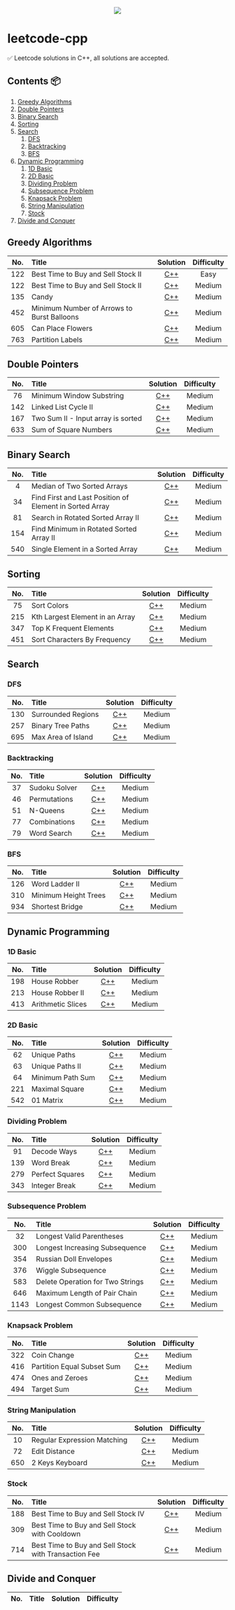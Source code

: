 <p align='center'>
<img src='https://upload.wikimedia.org/wikipedia/commons/thumb/0/0a/LeetCode_Logo_black_with_text.svg/458px-LeetCode_Logo_black_with_text.svg.png'>
</p>

# leetcode-cpp
✅ Leetcode solutions in C++, all solutions are accepted.

## Contents 📦
1. [Greedy Algorithms](#greedy)
2. [Double Pointers](#double-ptr)
3. [Binary Search](#bin-search)
4. [Sorting](#sorting)
5. [Search](#search)
    1. [DFS](#dfs)
    2. [Backtracking](#backtrack)
    3. [BFS](#bfs)
6. [Dynamic Programming](#dp)
    1. [1D Basic](#dp-1d)
    2. [2D Basic](#dp-2d)
    3. [Dividing Problem](#dp-divide)
    4. [Subsequence Problem](#dp-subseq)
    4. [Knapsack Problem](#dp-knapsack)
    5. [String Manipulation](#dp-str)
    6. [Stock](#dp-stock)
7. [Divide and Conquer](#dac)

## Greedy Algorithms <a name="greedy">
| No. | Title | Solution | Difficulty |
|:--------:|:--------------------------------------------------------------|:--------:|:--------:|
|122|Best Time to Buy and Sell Stock II|[C++](greedy-algorithm/122-best-time-buy-sell-stock-ii.cpp)|Easy|
|122|Best Time to Buy and Sell Stock II|[C++](greedy-algorithm/122-best-time-buy-sell-stock-ii.cpp)|Medium|
|135|Candy|[C++](greedy-algorithm/135-candy.cpp)|Medium|
|452|Minimum Number of Arrows to Burst Balloons|[C++](greedy-algorithm/452-min-number-arrows.cpp)|Medium|
|605|Can Place Flowers|[C++](greedy-algorithm/605-can-place-flowers.cpp)|Medium|
|763|Partition Labels|[C++](greedy-algorithm/763-partition-labels.cpp)|Medium|

## Double Pointers <a name="double-ptr">
| No. | Title | Solution | Difficulty |
|:--------:|:--------------------------------------------------------------|:--------:|:--------:|
|76|Minimum Window Substring|[C++](double-pointers/76-min-window-substring.cpp)|Medium|
|142|Linked List Cycle II|[C++](double-pointers/142-linked-list-cycle-ii.cpp)|Medium|
|167|Two Sum II - Input array is sorted|[C++](double-pointers/167-two-sum-ii.cpp)|Medium|
|633|Sum of Square Numbers|[C++](double-pointers/633-sum-square-numbers.cpp)|Medium|

## Binary Search <a name="bin-search">
| No. | Title | Solution | Difficulty |
|:--------:|:--------------------------------------------------------------|:--------:|:--------:|
|4|Median of Two Sorted Arrays|[C++](binary-search/4-median-of-two-sorted-arr.cpp)|Medium|
|34|Find First and Last Position of Element in Sorted Array|[C++](binary-search/34-first-last-pos-of-elem-in-arr.cpp)|Medium|
|81|Search in Rotated Sorted Array II|[C++](binary-search/81-search-rotated-sorted-arr.cpp)|Medium|
|154|Find Minimum in Rotated Sorted Array II|[C++](binary-search/154-find-min-in-rotated-sorted-arr.cpp)|Medium|
|540|Single Element in a Sorted Array|[C++](binary-search/540-single-element-in-sorted-arr.cpp)|Medium|

## Sorting <a name="sorting">
| No. | Title | Solution | Difficulty |
|:--------:|:--------------------------------------------------------------|:--------:|:--------:|
|75|Sort Colors|[C++](sorting/75-sort-colors.cpp)|Medium|
|215|Kth Largest Element in an Array|[C++](sorting/215-kth-largest-elem-in-arr.cpp)|Medium|
|347|Top K Frequent Elements|[C++](sorting/347-top-k-frequent-elements.cpp)|Medium|
|451|Sort Characters By Frequency|[C++](sorting/451-sort-chars-by-frequency.cpp)|Medium|

## Search <a name="search">
### DFS <a name="dfs">
| No. | Title | Solution | Difficulty |
|:--------:|:--------------------------------------------------------------|:--------:|:--------:|
|130|Surrounded Regions|[C++](search/130-surrounded-regions.cpp)|Medium|
|257|Binary Tree Paths|[C++](search/257-binary-tree-paths.cpp)|Medium|
|695|Max Area of Island|[C++](search/695-max-area-of-island.cpp)|Medium|
### Backtracking <a name="backtrack">
| No. | Title | Solution | Difficulty |
|:--------:|:--------------------------------------------------------------|:--------:|:--------:|
|37|Sudoku Solver|[C++](search/37-sudoku-solver.cpp)|Medium|
|46|Permutations|[C++](search/46-permutations.cpp)|Medium|
|51|N-Queens|[C++](search/51-n-queens.cpp)|Medium|
|77|Combinations|[C++](search/77-combinations.cpp)|Medium|
|79|Word Search|[C++](search/79-word-search.cpp)|Medium|
### BFS <a name="bfs">
| No. | Title | Solution | Difficulty |
|:--------:|:--------------------------------------------------------------|:--------:|:--------:|
|126|Word Ladder II|[C++](search/126-word-ladder-ii.cpp)|Medium|
|310|Minimum Height Trees|[C++](search/310-min-height-trees.cpp)|Medium|
|934|Shortest Bridge|[C++](search/934-shortest-bridge.cpp)|Medium|

## Dynamic Programming <a name="dp">
### 1D Basic <a name="dp-1d">
| No. | Title | Solution | Difficulty |
|:--------:|:--------------------------------------------------------------|:--------:|:--------:|
|198|House Robber|[C++](dynamic-programming/198-house-robber.cpp)|Medium|
|213|House Robber II|[C++](dynamic-programming/213-house-robber-ii.cpp)|Medium|
|413|Arithmetic Slices|[C++](dynamic-programming/413-arithmetic-slices.cpp)|Medium|
### 2D Basic <a name="dp-2d">
| No. | Title | Solution | Difficulty |
|:--------:|:--------------------------------------------------------------|:--------:|:--------:|
|62|Unique Paths|[C++](dynamic-programming/62-unique-paths.cpp)|Medium|
|63|Unique Paths II|[C++](dynamic-programming/63-unique-paths-ii.cpp)|Medium|
|64|Minimum Path Sum|[C++](dynamic-programming/64-min-path-sum.cpp)|Medium|
|221|Maximal Square|[C++](dynamic-programming/221-max-square.cpp)|Medium|
|542|01 Matrix|[C++](dynamic-programming/542-zero-one-matrix.cpp)|Medium|
### Dividing Problem <a name="dp-divide">
| No. | Title | Solution | Difficulty |
|:--------:|:--------------------------------------------------------------|:--------:|:--------:|
|91|Decode Ways|[C++](dynamic-programming/91-decode-ways.cpp)|Medium|
|139|Word Break|[C++](dynamic-programming/139-word-break.cpp)|Medium|
|279|Perfect Squares|[C++](dynamic-programming/279-perfect-squares.cpp)|Medium|
|343|Integer Break|[C++](dynamic-programming/343-integer-break.cpp)|Medium|
### Subsequence Problem <a name="dp-subseq">
| No. | Title | Solution | Difficulty |
|:--------:|:--------------------------------------------------------------|:--------:|:--------:|
|32|Longest Valid Parentheses|[C++](dynamic-programming/32-longest-valid-parentheses.cpp)|Medium|
|300|Longest Increasing Subsequence|[C++](dynamic-programming/300-longest-increasing-subseq.cpp)|Medium|
|354|Russian Doll Envelopes|[C++](dynamic-programming/354-russian-doll-envelopes.cpp)|Medium|
|376|Wiggle Subsequence|[C++](dynamic-programming/376-wiggle-subsequence.cpp)|Medium|
|583|Delete Operation for Two Strings|[C++](dynamic-programming/583-delete-operation-two-strs.cpp)|Medium|
|646|Maximum Length of Pair Chain|[C++](dynamic-programming/646-max-length-of-pair-chain.cpp)|Medium|
|1143|Longest Common Subsequence|[C++](dynamic-programming/1143-longest-common-subsequence.cpp)|Medium|
### Knapsack Problem <a name="dp-knapsack">
| No. | Title | Solution | Difficulty |
|:--------:|:--------------------------------------------------------------|:--------:|:--------:|
|322|Coin Change|[C++](dynamic-programming/322-coin-change.cpp)|Medium|
|416|Partition Equal Subset Sum|[C++](dynamic-programming/416-partition-equal-subset-sum.cpp)|Medium|
|474|Ones and Zeroes|[C++](dynamic-programming/474-ones-and-zeroes.cpp)|Medium|
|494|Target Sum|[C++](dynamic-programming/494-target-sum.cpp)|Medium|
### String Manipulation <a name="dp-str">
| No. | Title | Solution | Difficulty |
|:--------:|:--------------------------------------------------------------|:--------:|:--------:|
|10|Regular Expression Matching|[C++](dynamic-programming/10-regex-matching.cpp)|Medium|
|72|Edit Distance|[C++](dynamic-programming/72-edit-distance.cpp)|Medium|
|650|2 Keys Keyboard|[C++](dynamic-programming/650-two-keys-keyboard.cpp)|Medium|
### Stock <a name="dp-stock">
| No. | Title | Solution | Difficulty |
|:--------:|:--------------------------------------------------------------|:--------:|:--------:|
|188|Best Time to Buy and Sell Stock IV|[C++](dynamic-programming/188-best-time-buy-sell-stock-iv.cpp)|Medium|
|309|Best Time to Buy and Sell Stock with Cooldown|[C++](dynamic-programming/309-best-time-buy-sell-stock-with-cd.cpp)|Medium|
|714|Best Time to Buy and Sell Stock with Transaction Fee|[C++](dynamic-programming/714-best-time-buy-sell-stock-with-fee.cpp)|Medium|

## Divide and Conquer <a name="dac">
| No. | Title | Solution | Difficulty |
|:--------:|:--------------------------------------------------------------|:--------:|:--------:|
